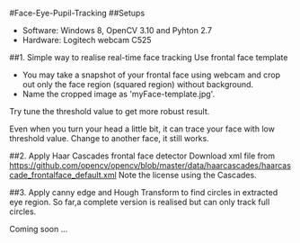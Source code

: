 #Face-Eye-Pupil-Tracking
##Setups	
- Software: Windows 8, OpenCV 3.10 and Pyhton 2.7	
- Hardware: Logitech webcam C525

##1. Simple way to realise real-time face tracking
Use frontal face template
- You may take a snapshot of your frontal face using webcam and crop out only the face region (squared region) without background. 
- Name the cropped image as 'myFace-template.jpg'.


Try tune the threshold value to get more robust result. 

Even when you turn your head a little bit, it can trace your face with low threshold value.	Change to another face, it still works.


##2. Apply Haar Cascades frontal face detector 
Download xml file from https://github.com/opencv/opencv/blob/master/data/haarcascades/haarcascade_frontalface_default.xml 
Note the license using the Cascades.

##3. Apply canny edge and Hough Transform to find circles in extracted eye region. So far,a complete version is realised but can only track full circles.  


Coming soon ...
